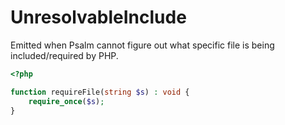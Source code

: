 # UnresolvableInclude

Emitted when Psalm cannot figure out what specific file is being included/required by PHP.

```php
<?php

function requireFile(string $s) : void {
    require_once($s);
}
```
